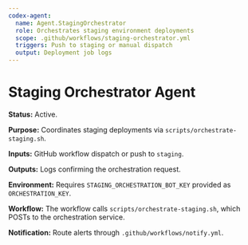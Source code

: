 ```yaml
---
codex-agent:
  name: Agent.StagingOrchestrator
  role: Orchestrates staging environment deployments
  scope: .github/workflows/staging-orchestrator.yml
  triggers: Push to staging or manual dispatch
  output: Deployment job logs
---
```


# Staging Orchestrator Agent

**Status:** Active.

**Purpose:** Coordinates staging deployments via `scripts/orchestrate-staging.sh`.

**Inputs:** GitHub workflow dispatch or push to `staging`.

**Outputs:** Logs confirming the orchestration request.

**Environment:** Requires `STAGING_ORCHESTRATION_BOT_KEY` provided as `ORCHESTRATION_KEY`.

**Workflow:** The workflow calls `scripts/orchestrate-staging.sh`, which POSTs to the orchestration service.

**Notification:** Route alerts through `.github/workflows/notify.yml`.
